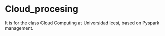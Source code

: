 # Cloud_procesing
It is for the class Cloud Computing at Universidad Icesi, based on Pyspark management.
